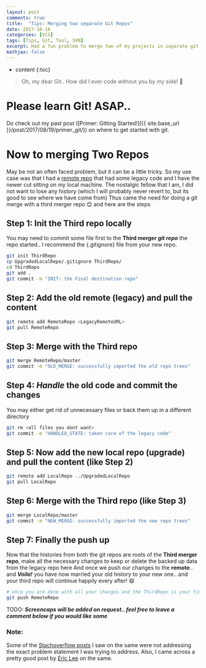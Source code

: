 ```yaml
---
layout: post
comments: true
title:  "Tips: Merging two separate Git Repos"
date: 2017-10-16
categories: [VCS]
tags: [Tips, Git, Tool, SVN]
excerpt: Had a fun problem to merge two of my projects in separate git repos. Here's how I did it.
mathjax: false
---
```

* content
{:toc}

> Oh, my dear Git.. How did I ever code without you by my side! :love_letter:

# Please learn Git! ASAP..
Do check out my past post ([Primer: Gitting Started!]({{ site.base_url }}/post/2017/08/19/primer_git/)) on where to get started with git.


# Now to merging Two Repos
May be not an often faced problem, but it can be a little tricky.
So my use case was that I had a [remote repo](https://help.github.com/articles/about-remote-repositories/) that had some legacy code and I have the newer cut sitting on my local machine.
The nostalgic fellow that I am, I did not want to lose any history (which I will probably never revert to, but its good to see where we have come from)
Thus came the need for doing a git merge with a third merger repo :blush: and here are the steps

## Step 1: Init the Third repo locally
You may need to commit some file first to the **Third merger _git repo_** the repo started.. I recommend the {.gitignore} file from your new repo.
```bash
git init ThirdRepo
cp UpgradedLocalRepo/.gitignore ThirdRepo/
cd ThirdRepo
git add .
git commit -m "INIT: the Final destination repo"
```
## Step 2: Add the old remote (legacy) and pull the content
```bash
git remote add RemoteRepo <LegacyRemoteURL>
git pull RemoteRepo
```
## Step 3: Merge with the Third repo
```bash
git merge RemoteRepo/master
git commit -m "OLD_MERGE: successfully imported the old repo trees"
``` 
## Step 4: *Handle* the old code and commit the changes
You may either get rid of unnecessary files or back them up in a different directory
```bash
git rm <all files you dont want>
git commit -m "HANDLED_STATE: taken care of the legacy code"
```
## Step 5: Now add the new local repo (upgrade) and pull the content (like Step 2)
```bash
git remote add LocalRepo ../UpgradedLocalRepo
git pull LocalRepo
```
## Step 6: Merge with the Third repo (like Step 3)
```bash
git merge LocalRepo/master
git commit -m "NEW_MERGE: successfully imported the new repo trees"
```
## Step 7: Finally the push up
Now that the histories from both the git repos are roots of the **Third merger repo**, make all the necessary changes to keep or delete the backed up data from the legacy repo here
And once we push our changes to the **remote**.. and _**Voila!**_ you have now married your old history to your new one.. and your third repo will continue happily every after! :smile:
```bash
# once you are done with all your changes and the ThirdRepo is your final expected state, then
git push RemoteRepo
```

TODO: **_Screencaps will be added on request.. feel free to leave a comment below if you would like some_**

### Note:
Some of the [Stachoverflow posts](https://stackoverflow.com/questions/1425892/how-do-you-merge-two-git-repositories) I saw on the same were not addressing the exact problem statement I was trying to address.
Also, I came across a pretty good post by [Eric Lee](https://saintgimp.org/2013/01/22/merging-two-git-repositories-into-one-repository-without-losing-file-history/) on the same.
